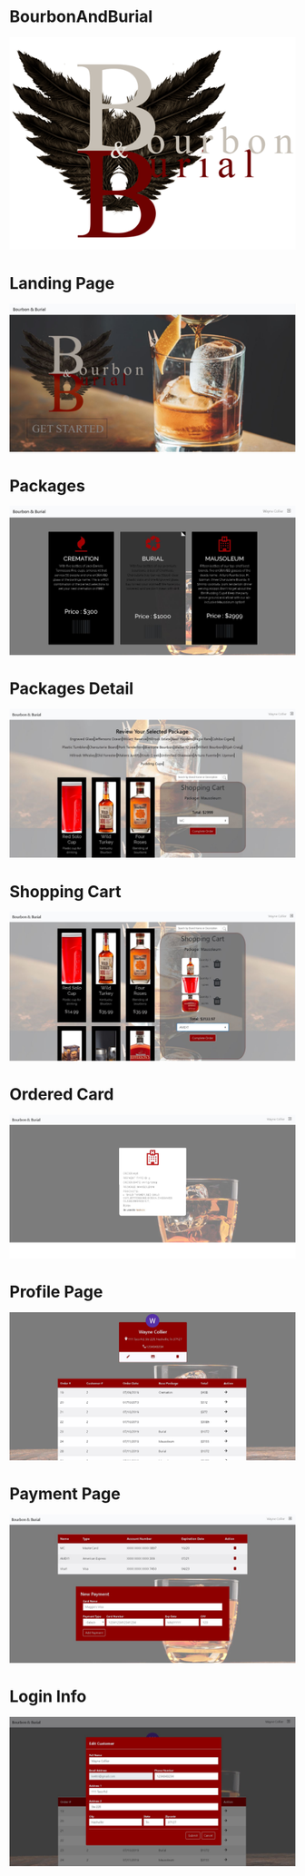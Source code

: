 # BourbonAndBurial

![alt text][logo]

[logo]: https://github.com/ke4tri/Images/blob/master/logoStandard.png?raw=true

# Landing Page
![alt text](https://github.com/ke4tri/Images/blob/master/Home.JPG?raw=true)

# Packages
![alt text](https://github.com/ke4tri/Images/blob/master/Packages.JPG?raw=true)

# Packages Detail
![alt text](https://github.com/ke4tri/Images/blob/master/PackagesDetails.JPG?raw=true)

# Shopping Cart
![alt text](https://github.com/ke4tri/Images/blob/master/ShoppingCart.JPG?raw=true)

# Ordered Card
![alt text](https://github.com/ke4tri/Images/blob/master/OrderCard.JPG?raw=true)

# Profile Page
![alt text](https://github.com/ke4tri/Images/blob/master/Profile.JPG?raw=true)

# Payment Page
![alt text](https://github.com/ke4tri/Images/blob/master/PaymentDetails.JPG?raw=true)

# Login Info
![alt text](https://github.com/ke4tri/Images/blob/master/Info.JPG?raw=true)



